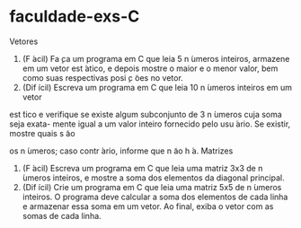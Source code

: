 # faculdade-exs-C

Vetores
1. (F ́acil) Fa ̧ca um programa em C que leia 5 n ́umeros inteiros, armazene em um
vetor est ́atico, e depois mostre o maior e o menor valor, bem como suas respectivas
posi ̧c ̃oes no vetor.
2. (Dif ́ıcil) Escreva um programa em C que leia 10 n ́umeros inteiros em um vetor

est ́tico e verifique se existe algum subconjunto de 3 n ́umeros cuja soma seja exata-
mente igual a um valor inteiro fornecido pelo usu ́ario. Se existir, mostre quais s ̃ao

os n ́umeros; caso contr ́ario, informe que n ̃ao h ́a.
Matrizes
1. (F ́acil) Escreva um programa em C que leia uma matriz 3x3 de n ́umeros inteiros,
e mostre a soma dos elementos da diagonal principal.
2. (Dif ́ıcil) Crie um programa em C que leia uma matriz 5x5 de n ́umeros inteiros. O
programa deve calcular a soma dos elementos de cada linha e armazenar essa soma
em um vetor. Ao final, exiba o vetor com as somas de cada linha.

